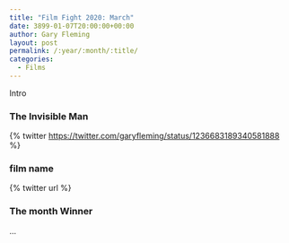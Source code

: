 ```yaml
---
title: "Film Fight 2020: March"
date: 3899-01-07T20:00:00+00:00
author: Gary Fleming
layout: post
permalink: /:year/:month/:title/
categories:
  - Films
---
```


Intro

### The Invisible Man

{% twitter https://twitter.com/garyfleming/status/1236683189340581888 %}

### film name

{% twitter url %}


### The month Winner

...
